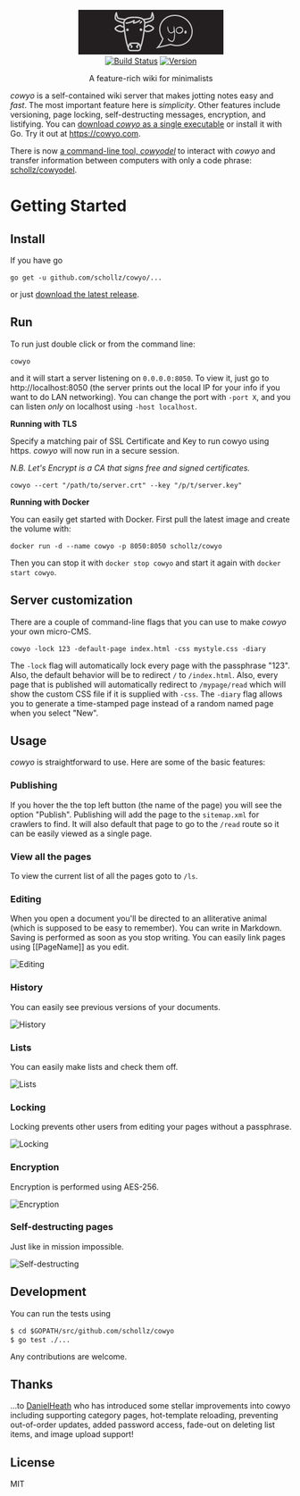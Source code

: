 
<p align="center">
<img
    src="/static/img/logo.png"
    width="260" height="80" border="0" alt="linkcrawler">
<br>
<a href="https://travis-ci.org/schollz/cowyo"><img src="https://img.shields.io/travis/schollz/cowyo.svg?style=flat-square" alt="Build Status"></a>
<a href="https://github.com/schollz/cowyo/releases/latest"><img src="https://img.shields.io/badge/version-2.10.0-brightgreen.svg?style=flat-square" alt="Version"></a>
</p>

<p align="center">A feature-rich wiki for minimalists</a></p>

*cowyo* is a self-contained wiki server that makes jotting notes easy and _fast_. The most important feature here is _simplicity_. Other features include versioning, page locking, self-destructing messages, encryption, and listifying. You can [download *cowyo* as a single executable](https://github.com/schollz/cowyo/releases/latest) or install it with Go. Try it out at https://cowyo.com.

There is now [a command-line tool, *cowyodel*](https://github.com/schollz/cowyodel) to interact with *cowyo* and transfer information between computers with only a code phrase: [schollz/cowyodel](https://github.com/schollz/cowyodel).

Getting Started
===============

## Install

If you have go

```
go get -u github.com/schollz/cowyo/...
```

or just [download the latest release](https://github.com/schollz/cowyo/releases/latest).

## Run

To run just double click or from the command line:

```
cowyo
```

and it will start a server listening  on `0.0.0.0:8050`. To view it, just go to http://localhost:8050 (the server prints out the local IP for your info if you want to do LAN networking). You can change the port with `-port X`, and you can listen *only* on localhost using `-host localhost`.

**Running with TLS**

Specify a matching pair of SSL Certificate and Key to run cowyo using https. *cowyo* will now run in a secure session. 

*N.B. Let's Encrypt is a CA that signs free and signed certificates.*

```
cowyo --cert "/path/to/server.crt" --key "/p/t/server.key"
```

**Running with Docker**

You can easily get started with Docker. First pull the latest image and create the volume with:

```
docker run -d --name cowyo -p 8050:8050 schollz/cowyo
```

Then you can stop it with `docker stop cowyo` and start it again with `docker start cowyo`.

## Server customization

There are a couple of command-line flags that you can use to make *cowyo* your own micro-CMS. 

```
cowyo -lock 123 -default-page index.html -css mystyle.css -diary
```

The `-lock` flag will automatically lock every page with the passphrase "123". Also, the default behavior will be to redirect `/` to `/index.html`. Also, every page that is published will automatically redirect to `/mypage/read` which will show the custom CSS file if it is supplied with `-css`. The `-diary` flag allows you to generate a time-stamped page instead of a random named page when you select "New".

## Usage

*cowyo* is straightforward to use. Here are some of the basic features:

### Publishing 

If you hover the the top left button (the name of the page) you will see the option "Publish". Publishing will add the page to the `sitemap.xml` for crawlers to find. It will also default that page to go to the `/read` route so it can be easily viewed as a single page.

### View all the pages

To view the current list of all the pages goto to `/ls`.

### Editing

When you open a document you'll be directed to an alliterative animal (which is supposed to be easy to remember). You can write in Markdown. Saving is performed as soon as you stop writing. You can easily link pages using [[PageName]] as you edit.

![Editing](http://i.imgur.com/vEs2U8z.gif)

### History

You can easily see previous versions of your documents.

![History](http://i.imgur.com/CxhRkyo.gif)

### Lists

You can easily make lists and check them off.

![Lists](http://i.imgur.com/7xbauy8.gif)

### Locking

Locking prevents other users from editing your pages without a passphrase.

![Locking](http://i.imgur.com/xwUFV8b.gif)

### Encryption

Encryption is performed using AES-256.

![Encryption](http://i.imgur.com/rWoqoLB.gif)

### Self-destructing pages

Just like in mission impossible.

![Self-destructing](http://i.imgur.com/upMxFQh.gif)


## Development

You can run the tests using

```
$ cd $GOPATH/src/github.com/schollz/cowyo
$ go test ./...
```

Any contributions are welcome.

## Thanks

...to [DanielHeath](https://github.com/DanielHeath) who has introduced some stellar improvements into cowyo including supporting category pages, hot-template reloading, preventing out-of-order updates, added password access, fade-out on deleting list items, and image upload support!

## License

MIT

